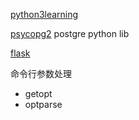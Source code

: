 
[python3learning](http://www.liaoxuefeng.com/wiki/0014316089557264a6b348958f449949df42a6d3a2e542c000)


[psycopg2](http://initd.org/psycopg/docs/index.html) postgre python lib

[flask](http://flask.pocoo.org/)


命令行参数处理
 - getopt
 - optparse


